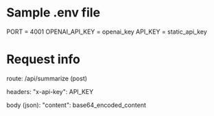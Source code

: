 # Sample .env file
PORT = 4001
OPENAI_API_KEY = openai_key
API_KEY = static_api_key

# Request info
route: /api/summarize (post)

headers: "x-api-key": API_KEY

body (json): "content": base64_encoded_content

